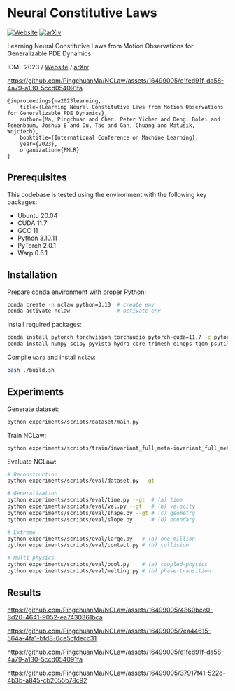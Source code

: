 # Neural Constitutive Laws

[![Website](https://img.shields.io/badge/Project%20Page-NCLaw-yellowgreen.svg)](https://sites.google.com/view/nclaw) [![arXiv](https://img.shields.io/badge/arXiv-2304.14369-b31b1b.svg)](https://arxiv.org/abs/2304.14369)

Learning Neural Constitutive Laws from Motion Observations for Generalizable PDE Dynamics

ICML 2023 / [Website](https://sites.google.com/view/nclaw) / [arXiv](https://arxiv.org/abs/2304.14369)

https://github.com/PingchuanMa/NCLaw/assets/16499005/e1fed91f-da58-4a79-a130-5ccd054091fa

```
@inproceedings{ma2023learning,
    title={Learning Neural Constitutive Laws from Motion Observations for Generalizable PDE Dynamics},
    author={Ma, Pingchuan and Chen, Peter Yichen and Deng, Bolei and Tenenbaum, Joshua B and Du, Tao and Gan, Chuang and Matusik, Wojciech},
    booktitle={International Conference on Machine Learning},
    year={2023},
    organization={PMLR}
}
```

## Prerequisites

This codebase is tested using the environment with the following key packages:

- Ubuntu 20.04
- CUDA 11.7
- GCC 11
- Python 3.10.11
- PyTorch 2.0.1
- Warp 0.6.1

## Installation

Prepare conda environment with proper Python:

```bash
conda create -n nclaw python=3.10  # create env
conda activate nclaw               # activate env
```

Install required packages:

```bash
conda install pytorch torchvision torchaudio pytorch-cuda=11.7 -c pytorch -c nvidia
conda install numpy scipy pyvista hydra-core trimesh einops tqdm psutil tensorboard -c defaults -c conda-forge
```

Compile `warp` and install `nclaw`:

```bash
bash ./build.sh
```

## Experiments

Generate dataset:

```bash
python experiments/scripts/dataset/main.py
```

Train NCLaw:

```bash
python experiments/scripts/train/invariant_full_meta-invariant_full_meta.py
```

Evaluate NCLaw:

```bash
# Reconstruction
python experiments/scripts/eval/dataset.py --gt

# Generalization
python experiments/scripts/eval/time.py --gt  # (a) time
python experiments/scripts/eval/vel.py --gt   # (b) velocity
python experiments/scripts/eval/shape.py --gt # (c) geometry
python experiments/scripts/eval/slope.py      # (d) boundary

# Extreme
python experiments/scripts/eval/large.py   # (a) one-million
python experiments/scripts/eval/contact.py # (b) collision

# Multi-physics
python experiments/scripts/eval/pool.py    # (a) coupled-physics
python experiments/scripts/eval/melting.py # (b) phase-transition
```

## Results

https://github.com/PingchuanMa/NCLaw/assets/16499005/4860bce0-8d20-4641-9052-ea7430361bca

https://github.com/PingchuanMa/NCLaw/assets/16499005/7ea44615-564a-4fa1-bfd8-0ce5cfdecc31

https://github.com/PingchuanMa/NCLaw/assets/16499005/e1fed91f-da58-4a79-a130-5ccd054091fa

https://github.com/PingchuanMa/NCLaw/assets/16499005/37917f41-522c-4b3b-a845-cb2055b78c92
